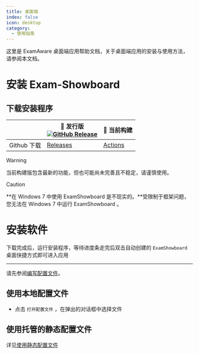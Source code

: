 ```yaml
---
title: 桌面端
index: false
icon: desktop
category:
  - 使用指南
---
```


这里是 ExamAware 桌面端应用帮助文档，关于桌面端应用的安装与使用方法，请参阅本文档。

# 安装 Exam-Showboard

## 下载安装程序

| | 🚀 发行版<br/>[![GitHub Release](https://img.shields.io/github/v/release/ExamAware/dsz-exam-showboard?include_prereleases&style=flat-square&logo=GitHub&label=最新版本)](https://github.com/ExamAware/dsz-exam-showboard/releases/) | 🚧 当前构建 |
| - | - | - | 
| Github 下载 | [Releases](https://github.com/ExamAware/dsz-exam-showboard/releases) | [Actions](https://github.com/ExamAware/dsz-exam-showboard/actions) |

> [!warning]
>
> 当前构建版包含最新的功能，但也可能尚未完善且不稳定，请谨慎使用。

> [!caution]
> 
> **在 Windows 7 中使用 ExamShowboard 是不现实的。**受限制于框架问题，您无法在 Windows 7 中运行 ExamShowboard 。

# 安装软件

下载完成后，运行安装程序，等待进度条走完后双击自动创建的 `ExamShowboard` 桌面快捷方式即可进入应用

___
请先参阅[编写配置文件](../introduction/config-edit.md)。

## 使用本地配置文件

- 点击 `打开配置文件` ，在弹出的对话框中选择文件

## 使用托管的静态配置文件

详见[使用静态配置文件](static-config.md)